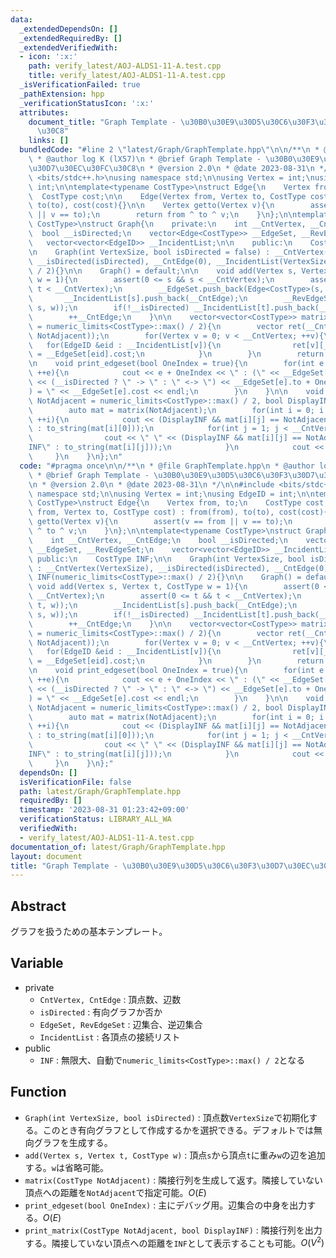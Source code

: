 ```yaml
---
data:
  _extendedDependsOn: []
  _extendedRequiredBy: []
  _extendedVerifiedWith:
  - icon: ':x:'
    path: verify_latest/AOJ-ALDS1-11-A.test.cpp
    title: verify_latest/AOJ-ALDS1-11-A.test.cpp
  _isVerificationFailed: true
  _pathExtension: hpp
  _verificationStatusIcon: ':x:'
  attributes:
    document_title: "Graph Template - \u30B0\u30E9\u30D5\u30C6\u30F3\u30D7\u30EC\u30FC\
      \u30C8"
    links: []
  bundledCode: "#line 2 \"latest/Graph/GraphTemplate.hpp\"\n\n/**\n * @file GraphTemplate.hpp\n\
    \ * @author log K (lX57)\n * @brief Graph Template - \u30B0\u30E9\u30D5\u30C6\u30F3\
    \u30D7\u30EC\u30FC\u30C8\n * @version 2.0\n * @date 2023-08-31\n */\n\n#include\
    \ <bits/stdc++.h>\nusing namespace std;\n\nusing Vertex = int;\nusing EdgeID =\
    \ int;\n\ntemplate<typename CostType>\nstruct Edge{\n    Vertex from, to;\n  \
    \  CostType cost;\n\n    Edge(Vertex from, Vertex to, CostType cost) : from(from),\
    \ to(to), cost(cost){}\n\n    Vertex getto(Vertex v){\n        assert(v == from\
    \ || v == to);\n        return from ^ to ^ v;\n    }\n};\n\ntemplate<typename\
    \ CostType>\nstruct Graph{\n    private:\n    int __CntVertex, __CntEdge;\n  \
    \  bool __isDirected;\n    vector<Edge<CostType>> __EdgeSet, __RevEdgeSet;\n \
    \   vector<vector<EdgeID>> __IncidentList;\n\n    public:\n    CostType INF;\n\
    \n    Graph(int VertexSize, bool isDirected = false) : __CntVertex(VertexSize),\
    \ __isDirected(isDirected), __CntEdge(0), __IncidentList(VertexSize), INF(numeric_limits<CostType>::max()\
    \ / 2){}\n\n    Graph() = default;\n\n    void add(Vertex s, Vertex t, CostType\
    \ w = 1){\n        assert(0 <= s && s < __CntVertex);\n        assert(0 <= t &&\
    \ t < __CntVertex);\n        __EdgeSet.push_back(Edge<CostType>(s, t, w));\n \
    \       __IncidentList[s].push_back(__CntEdge);\n        __RevEdgeSet.push_back(Edge<CostType>(t,\
    \ s, w));\n        if(!__isDirected) __IncidentList[t].push_back(__CntEdge);\n\
    \        ++__CntEdge;\n    }\n\n    vector<vector<CostType>> matrix(CostType NotAdjacent\
    \ = numeric_limits<CostType>::max() / 2){\n        vector ret(__CntVertex, vector(__CntVertex,\
    \ NotAdjacent));\n        for(Vertex v = 0; v < __CntVertex; ++v){\n         \
    \   for(EdgeID &eid : __IncidentList[v]){\n                ret[v][__EdgeSet[eid].getto(v)]\
    \ = __EdgeSet[eid].cost;\n            }\n        }\n        return ret;\n    }\n\
    \n    void print_edgeset(bool OneIndex = true){\n        for(int e = 0; e < __CntEdge;\
    \ ++e){\n            cout << e + OneIndex << \" : (\" << __EdgeSet[e].from + OneIndex\
    \ << (__isDirected ? \" -> \" : \" <-> \") << __EdgeSet[e].to + OneIndex << \"\
    ) = \" << __EdgeSet[e].cost << endl;\n        }\n    }\n\n    void print_matrix(CostType\
    \ NotAdjacent = numeric_limits<CostType>::max() / 2, bool DisplayINF = true){\n\
    \        auto mat = matrix(NotAdjacent);\n        for(int i = 0; i < __CntVertex;\
    \ ++i){\n            cout << (DisplayINF && mat[i][j] == NotAdjacent ? \"INF\"\
    \ : to_string(mat[i][0]));\n            for(int j = 1; j < __CntVertex; ++j){\n\
    \                cout << \" \" << (DisplayINF && mat[i][j] == NotAdjacent ? \"\
    INF\" : to_string(mat[i][j]));\n            }\n            cout << endl;\n   \
    \     }\n    }\n};\n"
  code: "#pragma once\n\n/**\n * @file GraphTemplate.hpp\n * @author log K (lX57)\n\
    \ * @brief Graph Template - \u30B0\u30E9\u30D5\u30C6\u30F3\u30D7\u30EC\u30FC\u30C8\
    \n * @version 2.0\n * @date 2023-08-31\n */\n\n#include <bits/stdc++.h>\nusing\
    \ namespace std;\n\nusing Vertex = int;\nusing EdgeID = int;\n\ntemplate<typename\
    \ CostType>\nstruct Edge{\n    Vertex from, to;\n    CostType cost;\n\n    Edge(Vertex\
    \ from, Vertex to, CostType cost) : from(from), to(to), cost(cost){}\n\n    Vertex\
    \ getto(Vertex v){\n        assert(v == from || v == to);\n        return from\
    \ ^ to ^ v;\n    }\n};\n\ntemplate<typename CostType>\nstruct Graph{\n    private:\n\
    \    int __CntVertex, __CntEdge;\n    bool __isDirected;\n    vector<Edge<CostType>>\
    \ __EdgeSet, __RevEdgeSet;\n    vector<vector<EdgeID>> __IncidentList;\n\n   \
    \ public:\n    CostType INF;\n\n    Graph(int VertexSize, bool isDirected = false)\
    \ : __CntVertex(VertexSize), __isDirected(isDirected), __CntEdge(0), __IncidentList(VertexSize),\
    \ INF(numeric_limits<CostType>::max() / 2){}\n\n    Graph() = default;\n\n   \
    \ void add(Vertex s, Vertex t, CostType w = 1){\n        assert(0 <= s && s <\
    \ __CntVertex);\n        assert(0 <= t && t < __CntVertex);\n        __EdgeSet.push_back(Edge<CostType>(s,\
    \ t, w));\n        __IncidentList[s].push_back(__CntEdge);\n        __RevEdgeSet.push_back(Edge<CostType>(t,\
    \ s, w));\n        if(!__isDirected) __IncidentList[t].push_back(__CntEdge);\n\
    \        ++__CntEdge;\n    }\n\n    vector<vector<CostType>> matrix(CostType NotAdjacent\
    \ = numeric_limits<CostType>::max() / 2){\n        vector ret(__CntVertex, vector(__CntVertex,\
    \ NotAdjacent));\n        for(Vertex v = 0; v < __CntVertex; ++v){\n         \
    \   for(EdgeID &eid : __IncidentList[v]){\n                ret[v][__EdgeSet[eid].getto(v)]\
    \ = __EdgeSet[eid].cost;\n            }\n        }\n        return ret;\n    }\n\
    \n    void print_edgeset(bool OneIndex = true){\n        for(int e = 0; e < __CntEdge;\
    \ ++e){\n            cout << e + OneIndex << \" : (\" << __EdgeSet[e].from + OneIndex\
    \ << (__isDirected ? \" -> \" : \" <-> \") << __EdgeSet[e].to + OneIndex << \"\
    ) = \" << __EdgeSet[e].cost << endl;\n        }\n    }\n\n    void print_matrix(CostType\
    \ NotAdjacent = numeric_limits<CostType>::max() / 2, bool DisplayINF = true){\n\
    \        auto mat = matrix(NotAdjacent);\n        for(int i = 0; i < __CntVertex;\
    \ ++i){\n            cout << (DisplayINF && mat[i][j] == NotAdjacent ? \"INF\"\
    \ : to_string(mat[i][0]));\n            for(int j = 1; j < __CntVertex; ++j){\n\
    \                cout << \" \" << (DisplayINF && mat[i][j] == NotAdjacent ? \"\
    INF\" : to_string(mat[i][j]));\n            }\n            cout << endl;\n   \
    \     }\n    }\n};"
  dependsOn: []
  isVerificationFile: false
  path: latest/Graph/GraphTemplate.hpp
  requiredBy: []
  timestamp: '2023-08-31 01:23:42+09:00'
  verificationStatus: LIBRARY_ALL_WA
  verifiedWith:
  - verify_latest/AOJ-ALDS1-11-A.test.cpp
documentation_of: latest/Graph/GraphTemplate.hpp
layout: document
title: "Graph Template - \u30B0\u30E9\u30D5\u30C6\u30F3\u30D7\u30EC\u30FC\u30C8"
---
```


<script type="text/javascript" async src="https://cdnjs.cloudflare.com/ajax/libs/mathjax/2.7.7/MathJax.js?config=TeX-MML-AM_CHTML">
</script>
<script type="text/x-mathjax-config">
 MathJax.Hub.Config({
 tex2jax: {
 inlineMath: [['$', '$'] ],
 displayMath: [ ['$$','$$'], ["\\[","\\]"] ]
 }
 });
</script>

## Abstract

グラフを扱うための基本テンプレート。

## Variable

- private
    - `CntVertex, CntEdge` : 頂点数、辺数
    - `isDirected` : 有向グラフか否か
    - `EdgeSet, RevEdgeSet` : 辺集合、逆辺集合
    - `IncidentList` : 各頂点の接続リスト
- public
    - `INF` : 無限大、自動で`numeric_limits<CostType>::max() / 2`となる

## Function

- `Graph(int VertexSize, bool isDirected)` : 頂点数`VertexSize`で初期化する。このとき有向グラフとして作成するかを選択できる。デフォルトでは無向グラフを生成する。
- `add(Vertex s, Vertex t, CostType w)` : 頂点`s`から頂点`t`に重み`w`の辺を追加する。`w`は省略可能。
- `matrix(CostType NotAdjacent)` : 隣接行列を生成して返す。隣接していない頂点への距離を`NotAdjacent`で指定可能。$O(E)$
- `print_edgeset(bool OneIndex)` : 主にデバッグ用。辺集合の中身を出力する。$O(E)$
- `print_matrix(CostType NotAdjacent, bool DisplayINF)` : 隣接行列を出力する。隣接していない頂点への距離を`INF`として表示することも可能。$O(V^2)$
